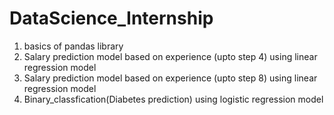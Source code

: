 # DataScience_Internship
1. basics of pandas library
2. Salary prediction model based on experience (upto step 4) using linear regression model
3.  Salary prediction model based on experience (upto step 8) using linear regression model
4. Binary_classfication(Diabetes prediction) using logistic regression model
